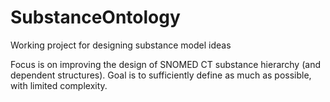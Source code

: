 # SubstanceOntology
Working project for designing substance model ideas

Focus is on improving the design of SNOMED CT substance hierarchy (and dependent structures).
Goal is to sufficiently define as much as possible, with limited complexity.

